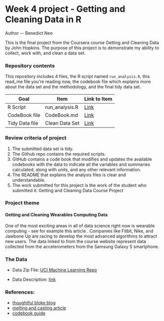 # Week 4 project -  Getting and Cleaning Data in R
Author -- Benedict Neo

This is the final project from the Coursera course Getting and Cleaning Data by John Hopkins. 
The purpose of this project is to demonstrate my ability to collect, work with, and clean a data set.

### Repository contents
This repository includes 4 files, the R script named `run_analysis.R`, this read_me file you're reading now, the codebook file which explains more about the data set and the methodology, and the final tidy data set.

Goal | Item | Link to Item
--- | --- | ---
R Script |  run_analysis.R |  [Link](https://github.com/benthecoder/tidydataR/blob/main/run_analysis.R)
CodeBook file | CodeBook.md | [Link](https://github.com/benthecoder/tidydataR/blob/main/CodeBook.md)
Tidy Data file |  Clean Data Set |  [Link](https://github.com/benthecoder/tidydataR/blob/main/tidyData.txt)

### Review criteria of project
1. The submitted data set is tidy.
2. The Github repo contains the required scripts.
3. GitHub contains a code book that modifies and updates the available codebooks with the data to indicate all the variables and summaries calculated, along with units, and any other relevant information.
5. The README that explains the analysis files is clear and understandable.
6. The work submitted for this project is the work of the student who submitted it.
Getting and Cleaning Data Course Project

### Project theme
#### Getting and Cleaning Wearables Computing Data
One of the most exciting areas in all of data science right now is wearable computing - see for example this article . Companies like Fitbit, Nike, and Jawbone Up are racing to develop the most advanced algorithms to attract new users. The data linked to from the course website represent data collected from the accelerometers from the Samsung Galaxy S smartphone. 

### The Data
* Data Zip File: [UCI Machine Learning Repo](https://d396qusza40orc.cloudfront.net/getdata%2Fprojectfiles%2FUCI%20HAR%20Dataset.zip)

* Data Description: [link](http://archive.ics.uci.edu/ml/datasets/Human+Activity+Recognition+Using+Smartphones)


### References:
* [thoughtful bloke blog](https://thoughtfulbloke.wordpress.com/2015/09/09/getting-and-cleaning-the-assignment/)
* [melting and casting article](https://ademos.people.uic.edu/Chapter8.html)
* [codebook guide]()
